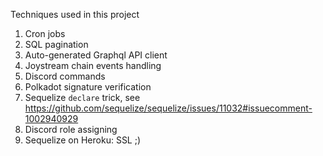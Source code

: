 Techniques used in this project

1. Cron jobs
2. SQL pagination 
3. Auto-generated Graphql API client
4. Joystream chain events handling
5. Discord commands
6. Polkadot signature verification
7. Sequelize `declare` trick, see https://github.com/sequelize/sequelize/issues/11032#issuecomment-1002940929 
8. Discord role assigning
9. Sequelize on Heroku: SSL ;) 
